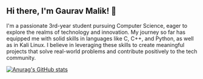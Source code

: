 ## Hi there, I'm Gaurav Malik! 👋

I'm a passionate 3rd-year student pursuing Computer Science, eager to explore the realms of technology and innovation. My journey so far has equipped me with solid skills in languages like C, C++, and Python, as well as in Kali Linux. I believe in leveraging these skills to create meaningful projects that solve real-world problems and contribute positively to the tech community.

[![Anurag's GitHub stats](https://github-readme-stats.vercel.app/api?username=GauravMalik)](https://github.com/anuraghazra/github-readme-stats)
